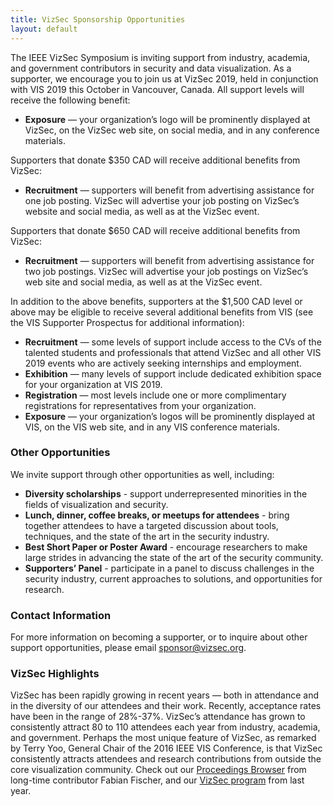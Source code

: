 ```yaml
---
title: VizSec Sponsorship Opportunities
layout: default
---
```

The IEEE VizSec Symposium is inviting support from industry, academia, and government contributors in security and data visualization. As a supporter, we encourage you to join us at VizSec 2019, held in conjunction with VIS 2019 this October in Vancouver, Canada.
All support levels will receive the following benefit:

* **Exposure**  — your organization’s logo will be prominently displayed at VizSec, on the VizSec web site, on social media, and in any conference materials.
 
Supporters that donate $350 CAD will receive additional benefits from VizSec:
* **Recruitment**  — supporters will benefit from advertising assistance for one job posting. VizSec will advertise your job posting on VizSec’s website and social media, as well as at the VizSec event.
 
Supporters that donate $650 CAD will receive additional benefits from VizSec:
* **Recruitment** — supporters will benefit from advertising assistance for two job postings. VizSec will advertise your job postings on VizSec’s web site and social media, as well as at the VizSec event.

In addition to the above benefits, supporters at the $1,500 CAD level or above may be eligible to receive several additional benefits from VIS (see the VIS Supporter Prospectus for additional information):
* **Recruitment** — some levels of support include access to the CVs of the talented students and professionals that attend VizSec and all other VIS 2019 events who are actively seeking internships and employment.
* **Exhibition** — many levels of support include dedicated exhibition space for your organization at VIS 2019.
* **Registration** — most levels include one or more complimentary registrations for representatives from your organization.
* **Exposure** — your organization’s logos will be prominently displayed at VIS, on the VIS web site, and in any VIS conference materials.

### Other Opportunities
We invite support through other opportunities as well, including:

* **Diversity scholarships** - support underrepresented minorities in the fields of visualization and security.
* **Lunch, dinner, coffee breaks, or meetups for attendees** - bring together attendees to have a targeted discussion about tools, techniques, and the state of the art in the security industry.
* **Best Short Paper or Poster Award** - encourage researchers to make large strides in advancing the state of the art of the security community.
* **Supporters’ Panel** - participate in a panel to discuss challenges in the security industry, current approaches to solutions, and opportunities for research.

### Contact Information

For more information on becoming a supporter, or to inquire about other support opportunities, please email sponsor@vizsec.org.

### VizSec Highlights

VizSec has been rapidly growing in recent years — both in attendance and in the diversity of our attendees and their work. 
Recently, acceptance rates have been in the range of 28%-37%. VizSec’s attendance has grown to consistently attract 80 to 110 attendees each year from industry, academia, and government. 
Perhaps the most unique feature of VizSec, as remarked by Terry Yoo, General Chair of the 2016 IEEE VIS Conference, is that VizSec consistently attracts attendees and research contributions from outside the core visualization community.
Check out our [Proceedings Browser](http://vizsec.dbvis.de/) from long-time contributor Fabian Fischer, and our [VizSec program](https://vizsec.org/vizsec2018/) from last year.
